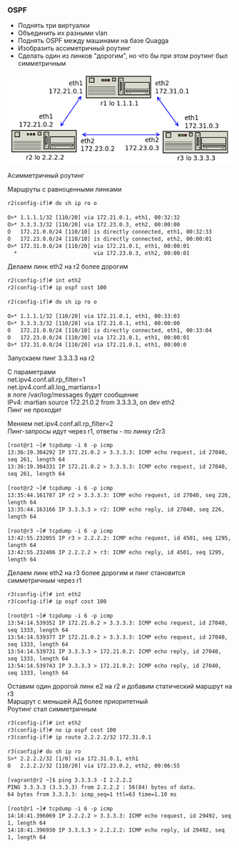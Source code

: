 ### OSPF

- Поднять три виртуалки
- Объединить их разными vlan
- Поднять OSPF между машинами на базе Quagga
- Изобразить ассиметричный роутинг
- Сделать один из линков "дорогим", но что бы при этом роутинг был симметричным

![](./ospf.png)

Асимметричный роутинг

Маршруты с равноценными линками
```
r2(config-if)# do sh ip ro o

O>* 1.1.1.1/32 [110/20] via 172.21.0.1, eth1, 00:32:32
O>* 3.3.3.3/32 [110/20] via 172.23.0.3, eth2, 00:00:00
O   172.21.0.0/24 [110/10] is directly connected, eth1, 00:32:33
O   172.23.0.0/24 [110/10] is directly connected, eth2, 00:00:01
O>* 172.31.0.0/24 [110/20] via 172.21.0.1, eth1, 00:00:01
  *                        via 172.23.0.3, eth2, 00:00:01
```
Делаем линк eth2 на r2 более дорогим
```
r2(config-if)# int eth2
r2(config-if)# ip ospf cost 100

r2(config-if)# do sh ip ro o

O>* 1.1.1.1/32 [110/20] via 172.21.0.1, eth1, 00:33:03
O>* 3.3.3.3/32 [110/20] via 172.21.0.1, eth1, 00:00:00
O   172.21.0.0/24 [110/10] is directly connected, eth1, 00:33:04
O   172.23.0.0/24 [110/30] via 172.21.0.1, eth1, 00:00:01
O>* 172.31.0.0/24 [110/20] via 172.21.0.1, eth1, 00:00:0
```
Запускаем пинг 3.3.3.3 на r2

С параметрами  
net.ipv4.conf.all.rp_filter=1  
net.ipv4.conf.all.log_martians=1  
в логе /var/log/messages будет сообщение  
IPv4: martian source 172.21.0.2 from 3.3.3.3, on dev eth2  
Пинг не проходит

Меняем net.ipv4.conf.all.rp_filter=2  
Пинг-запросы идут через r1, ответы - по линку r2r3
```
[root@r1 ~]# tcpdump -i 6 -p icmp
13:36:19.304292 IP 172.21.0.2 > 3.3.3.3: ICMP echo request, id 27040, seq 261, length 64
13:36:19.304331 IP 172.21.0.2 > 3.3.3.3: ICMP echo request, id 27040, seq 261, length 64

[root@r2 ~]# tcpdump -i 6 -p icmp
13:35:44.161787 IP r2 > 3.3.3.3: ICMP echo request, id 27040, seq 226, length 64
13:35:44.163166 IP 3.3.3.3 > r2: ICMP echo reply, id 27040, seq 226, length 64

[root@r3 ~]# tcpdump -i 6 -p icmp
13:42:55.232055 IP r3 > 2.2.2.2: ICMP echo request, id 4501, seq 1295, length 64
13:42:55.232406 IP 2.2.2.2 > r3: ICMP echo reply, id 4501, seq 1295, length 64
```
Делаем линк eth2 на r3 более дорогим и пинг становится симметричным через r1
```
r3(config-if)# int eth2
r3(config-if)# ip ospf cost 100

[root@r1 ~]# tcpdump -i 6 -p icmp
13:54:14.539352 IP 172.21.0.2 > 3.3.3.3: ICMP echo request, id 27040, seq 1333, length 64
13:54:14.539377 IP 172.21.0.2 > 3.3.3.3: ICMP echo request, id 27040, seq 1333, length 64
13:54:14.539731 IP 3.3.3.3 > 172.21.0.2: ICMP echo reply, id 27040, seq 1333, length 64
13:54:14.539743 IP 3.3.3.3 > 172.21.0.2: ICMP echo reply, id 27040, seq 1333, length 64
```
Оставим один дорогой линк e2 на r2 и добавим статический маршрут на r3  
Маршрут с меньшей АД более приоритетный  
Роутинг стал симметричным
```
r3(config-if)# int eth2
r3(config-if)# no ip ospf cost 100
r3(config-if)# ip route 2.2.2.2/32 172.31.0.1

r3(config)# do sh ip ro
S>* 2.2.2.2/32 [1/0] via 172.31.0.1, eth1
O   2.2.2.2/32 [110/20] via 172.23.0.2, eth2, 00:06:55

[vagrant@r2 ~]$ ping 3.3.3.3 -I 2.2.2.2
PING 3.3.3.3 (3.3.3.3) from 2.2.2.2 : 56(84) bytes of data.
64 bytes from 3.3.3.3: icmp_seq=1 ttl=63 time=1.10 ms

[root@r1 ~]# tcpdump -i 6 -p icmp
14:18:41.396069 IP 2.2.2.2 > 3.3.3.3: ICMP echo request, id 29492, seq 1, length 64
14:18:41.396930 IP 3.3.3.3 > 2.2.2.2: ICMP echo reply, id 29492, seq 1, length 64
```
